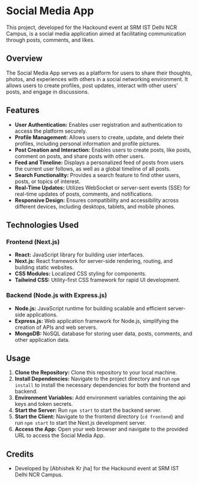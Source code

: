 # Social Media App

This project, developed for the Hackound event at SRM IST Delhi NCR Campus, is a social media application aimed at  facilitating communication through posts, comments, and likes.

## Overview

The Social Media App serves as a platform for users to share their thoughts, photos, and experiences with others in a social networking environment. It allows users to create profiles, post updates, interact with other users' posts, and engage in discussions.

## Features

- **User Authentication:** Enables user registration and authentication to access the platform securely.
- **Profile Management:** Allows users to create, update, and delete their profiles, including personal information and profile pictures.
- **Post Creation and Interaction:** Enables users to create posts, like posts, comment on posts, and share posts with other users.
- **Feed and Timeline:** Displays a personalized feed of posts from users the current user follows, as well as a global timeline of all posts.
- **Search Functionality:** Provides a search feature to find other users, posts, or topics of interest.
- **Real-Time Updates:** Utilizes WebSocket or server-sent events (SSE) for real-time updates of posts, comments, and notifications.
- **Responsive Design:** Ensures compatibility and accessibility across different devices, including desktops, tablets, and mobile phones.

## Technologies Used

### Frontend (Next.js)

- **React:** JavaScript library for building user interfaces.
- **Next.js:** React framework for server-side rendering, routing, and building static websites.
- **CSS Modules:** Localized CSS styling for components.
- **Tailwind CSS:** Utility-first CSS framework for rapid UI development.

### Backend (Node.js with Express.js)

- **Node.js:** JavaScript runtime for building scalable and efficient server-side applications.
- **Express.js:** Web application framework for Node.js, simplifying the creation of APIs and web servers.
- **MongoDB:** NoSQL database for storing user data, posts, comments, and other application data.

## Usage

1. **Clone the Repository:** Clone this repository to your local machine.
2. **Install Dependencies:** Navigate to the project directory and run `npm install` to install the necessary dependencies for both the frontend and backend.
3. **Environment Variables:** Add environment variables containing the api keys and token secrets.
4. **Start the Server:** Run `npm start` to start the backend server.
5. **Start the Client:** Navigate to the frontend directory (`cd frontend`) and run `npm start` to start the Next.js development server.
6. **Access the App:** Open your web browser and navigate to the provided URL to access the Social Media App.

## Credits

- Developed by [Abhishek Kr jha] for the Hackound event at SRM IST Delhi NCR Campus.

